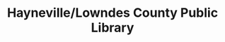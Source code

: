 ---
layout: repo
title: "Hayneville/Lowndes County Public Library"
id: 10304
permalink: repos/10304/
---